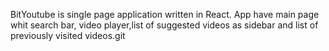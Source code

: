 BitYoutube is single page application written in React.
App have main page whit search bar, video player,list of suggested videos as sidebar and list of previously visited videos.git 